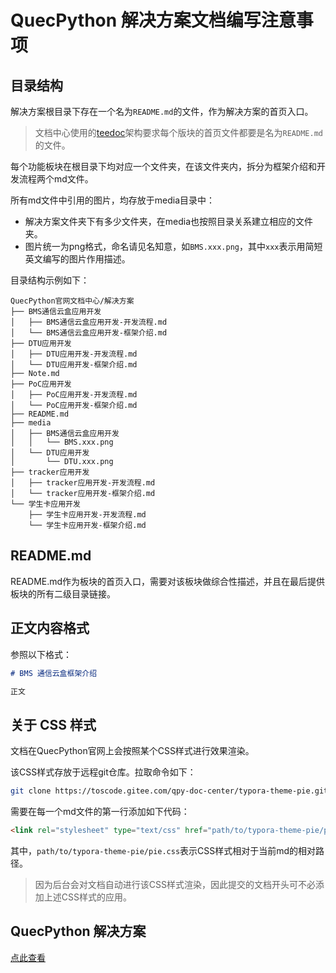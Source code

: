 # QuecPython 解决方案文档编写注意事项

## 目录结构

解决方案根目录下存在一个名为`README.md`的文件，作为解决方案的首页入口。

> 文档中心使用的[teedoc](https://gitee.com/teedoc)架构要求每个版块的首页文件都要是名为`README.md`的文件。

每个功能板块在根目录下均对应一个文件夹，在该文件夹内，拆分为框架介绍和开发流程两个md文件。

所有md文件中引用的图片，均存放于media目录中：
- 解决方案文件夹下有多少文件夹，在media也按照目录关系建立相应的文件夹。
- 图片统一为png格式，命名请见名知意，如`BMS.xxx.png`，其中`xxx`表示用简短英文编写的图片作用描述。

目录结构示例如下：

```
QuecPython官网文档中心/解决方案
├── BMS通信云盒应用开发
│   ├── BMS通信云盒应用开发-开发流程.md
│   └── BMS通信云盒应用开发-框架介绍.md
├── DTU应用开发
│   ├── DTU应用开发-开发流程.md
│   └── DTU应用开发-框架介绍.md
├── Note.md
├── PoC应用开发
│   ├── PoC应用开发-开发流程.md
│   └── PoC应用开发-框架介绍.md
├── README.md
├── media
│   ├── BMS通信云盒应用开发
│   │   └── BMS.xxx.png
│   └── DTU应用开发
│       └── DTU.xxx.png
├── tracker应用开发
│   ├── tracker应用开发-开发流程.md
│   └── tracker应用开发-框架介绍.md
└── 学生卡应用开发
    ├── 学生卡应用开发-开发流程.md
    └── 学生卡应用开发-框架介绍.md
```

## README.md

README.md作为板块的首页入口，需要对该板块做综合性描述，并且在最后提供板块的所有二级目录链接。

## 正文内容格式

参照以下格式：

```markdown
# BMS 通信云盒框架介绍

正文

```

## 关于 CSS 样式

文档在QuecPython官网上会按照某个CSS样式进行效果渲染。

该CSS样式存放于远程git仓库。拉取命令如下：

```bash
git clone https://toscode.gitee.com/qpy-doc-center/typora-theme-pie.git
```

需要在每一个md文件的第一行添加如下代码：

```html
<link rel="stylesheet" type="text/css" href="path/to/typora-theme-pie/pie.css">
```

其中，`path/to/typora-theme-pie/pie.css`表示CSS样式相对于当前md的相对路径。

> 因为后台会对文档自动进行该CSS样式渲染，因此提交的文档开头可不必添加上述CSS样式的应用。

## QuecPython 解决方案

[点此查看](./README.md)
